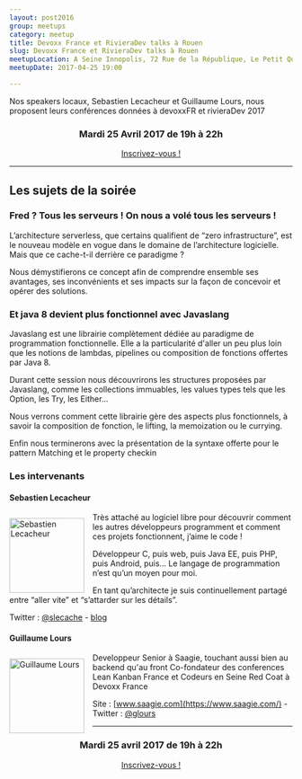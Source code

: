 ```yaml
---
layout: post2016
group: meetups
category: meetup
title: Devoxx France et RivieraDev talks à Rouen 
slug: Devoxx France et RivieraDev talks à Rouen 
meetupLocation: A Seine Innopolis, 72 Rue de la République, Le Petit Quevilly
meetupDate: 2017-04-25 19:00

---
```


Nos speakers locaux, Sebastien Lecacheur et Guillaume Lours, nous proposent leurs conférences données à devoxxFR et rivieraDev 2017

<div style="text-align: center;">
  <h3>Mardi 25 Avril 2017 de 19h à 22h</h3>
  <p>
    <a class="button" target="_blank"
    href="https://www.eventbrite.fr/e/billets-devoxx-france-et-rivieradev-talks-a-rouen-33764871640">
      Inscrivez-vous !
    </a>
  </p>
</div>

----

## Les sujets de la soirée



### Fred ? Tous les serveurs ! On nous a volé tous les serveurs !

L’architecture serverless, que certains qualifient de “zero infrastructure”, est le nouveau modèle en vogue dans le domaine de l’architecture logicielle. Mais que ce cache-t-il derrière ce paradigme ?

Nous démystifierons ce concept afin de comprendre ensemble ses avantages, ses inconvénients et ses impacts sur la façon de concevoir et opérer des solutions.


### Et java 8 devient plus fonctionnel avec Javaslang

Javaslang est une librairie complètement dédiée au paradigme de programmation fonctionnelle. Elle a la particularité d'aller un peu plus loin que les notions de lambdas, pipelines ou composition de fonctions offertes par Java 8.

Durant cette session nous découvrirons les structures proposées par Javaslang, comme les collections immuables, les values types tels que les Option, les Try, les Either…

Nous verrons comment cette librairie gère des aspects plus fonctionnels, à savoir la composition de fonction, le lifting, la memoization ou le currying.

Enfin nous terminerons avec la présentation de la syntaxe offerte pour le pattern Matching et le property checkin

### Les intervenants

#### Sebastien Lecacheur


<img src="https://pbs.twimg.com/profile_images/722358213836992512/nfBoZl5a_400x400.jpg" alt="Sebastien Lecacheur" width="133" style="float: left; margin: 10px 15px 0px 0px;"/>

Très attaché au logiciel libre pour découvrir comment les autres développeurs programment et comment ces projets fonctionnent, j’aime le code !

Développeur C, puis web, puis Java EE, puis PHP, puis Android, puis… Le langage de programmation n’est qu’un moyen pour moi.

En tant qu’architecte je suis continuellement partagé entre “aller vite” et “s’attarder sur les détails”.

Twitter : [@slecache](https://twitter.com/@slecache) - [blog](http://blog.lecacheur.com/)


#### Guillaume Lours

<img src="https://pbs.twimg.com/profile_images/851392147563696128/xfVcQjXP_400x400.jpg" alt="Guillaume Lours" width="133" style="float: left; margin: 10px 15px 0px 0px;"/>

Developpeur Senior à Saagie, touchant aussi bien au backend qu'au front Co-fondateur des conferences Lean Kanban France et Codeurs en Seine Red Coat à Devoxx France

Site : [www.saagie.com](https://www.saagie.com/) - Twitter : [@glours](https://twitter.com/glours)

----

<div style="text-align: center;">
  <h3>Mardi 25 avril 2017 de 19h à 22h</h3>
  <p>
    <a class="button" target="_blank"
    href="https://www.eventbrite.fr/e/billets-devoxx-france-et-rivieradev-talks-a-rouen-33764871640">
      Inscrivez-vous !
    </a>
  </p>
</div>
